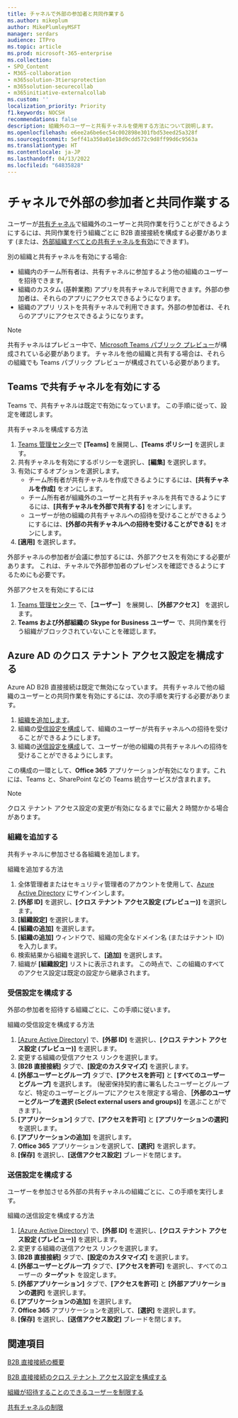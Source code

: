 ```yaml
---
title: チャネルで外部の参加者と共同作業する
ms.author: mikeplum
author: MikePlumleyMSFT
manager: serdars
audience: ITPro
ms.topic: article
ms.prod: microsoft-365-enterprise
ms.collection:
- SPO_Content
- M365-collaboration
- m365solution-3tiersprotection
- m365solution-securecollab
- m365initiative-externalcollab
ms.custom: ''
localization_priority: Priority
f1.keywords: NOCSH
recommendations: false
description: 組織外のユーザーと共有チャネルを使用する方法について説明します。
ms.openlocfilehash: e6ee2a6be6ec54c002898e301fbd53eed25a328f
ms.sourcegitcommit: 5eff41a350a01e18d9cdd572c9d8ff99d6c9563a
ms.translationtype: HT
ms.contentlocale: ja-JP
ms.lasthandoff: 04/13/2022
ms.locfileid: "64835828"
---
```

# <a name="collaborate-with-external-participants-in-a-channel"></a>チャネルで外部の参加者と共同作業する

ユーザーが[共有チャネル](/MicrosoftTeams/shared-channels)で組織外のユーザーと共同作業を行うことができるようにするには、共同作業を行う組織ごとに B2B 直接接続を構成する必要があります (または、[外部組織すべてとの共有チャネルを有効](/microsoft-365/solutions/allow-direct-connect-with-all-organizations)にできます)。

別の組織と共有チャネルを有効にする場合:

- 組織内のチーム所有者は、共有チャネルに参加するよう他の組織のユーザーを招待できます。
- 組織のカスタム (基幹業務) アプリを共有チャネルで利用できます。外部の参加者は、それらのアプリにアクセスできるようになります。
- 組織のアプリ リストを共有チャネルで利用できます。外部の参加者は、それらのアプリにアクセスできるようになります。

> [!NOTE]
> 共有チャネルはプレビュー中で、[Microsoft Teams パブリック プレビュー](/MicrosoftTeams/public-preview-doc-updates)が構成されている必要があります。 チャネルを他の組織と共有する場合は、それらの組織でも Teams パブリック プレビューが構成されている必要があります。

## <a name="enable-shared-channels-in-teams"></a>Teams で共有チャネルを有効にする

Teams で、共有チャネルは既定で有効になっています。 この手順に従って、設定を確認します。

共有チャネルを構成する方法
1. [Teams 管理センター](https://admin.teams.microsoft.com/)で **[Teams]** を展開し、**[Teams ポリシー]** を選択します。
1. 共有チャネルを有効にするポリシーを選択し、**[編集]** を選択します。
1. 有効にするオプションを選択します。
    - チーム所有者が共有チャネルを作成できるようにするには、**[共有チャネルを作成]** をオンにします。
    - チーム所有者が組織外のユーザーと共有チャネルを共有できるようにするには、**[共有チャネルを外部で共有する]** をオンにします。
    - ユーザーが他の組織の共有チャネルへの招待を受けることができるようにするには、**[外部の共有チャネルへの招待を受けることができる]** をオンにします。
1. **[適用]** を選択します。

外部チャネルの参加者が会議に参加するには、外部アクセスを有効にする必要があります。 これは、チャネルで外部参加者のプレゼンスを確認できるようにするためにも必要です。

外部アクセスを有効にするには
1. [Teams 管理センター](https://admin.teams.microsoft.com/) で、**［ユーザー］** を展開し、**［外部アクセス］** を選択します。
1. **Teams および外部組織の Skype for Business ユーザー** で、共同作業を行う組織がブロックされていないことを確認します。

## <a name="configure-cross-tenant-access-settings-in-azure-ad"></a>Azure AD のクロス テナント アクセス設定を構成する

Azure AD B2B 直接接続は既定で無効になっています。 共有チャネルで他の組織のユーザーとの共同作業を有効にするには、次の手順を実行する必要があります。

1. [組織を追加します](#add-an-organization)。
1. 組織の[受信設定を構成](#configure-inbound-settings)して、組織のユーザーが共有チャネルへの招待を受けることができるようにします。
1. 組織の[送信設定を構成](#configure-outbound-settings)して、ユーザーが他の組織の共有チャネルへの招待を受けることができるようにします。

この構成の一環として、**Office 365** アプリケーションが有効になります。これには、Teams と、SharePoint などの Teams 統合サービスが含まれます。

> [!NOTE]
> クロス テナント アクセス設定の変更が有効になるまでに最大 2 時間かかる場合があります。

### <a name="add-an-organization"></a>組織を追加する

共有チャネルに参加させる各組織を追加します。

組織を追加する方法
1. 全体管理者またはセキュリティ管理者のアカウントを使用して、[Azure Active Directory](https://aad.portal.azure.com) にサインインします。
1. **[外部 ID]** を選択し、**[クロス テナント アクセス設定 (プレビュー)]** を選択します。
1. **[組織設定]** を選択します。
1. **[組織の追加]** を選択します。
1. **[組織の追加]** ウィンドウで、組織の完全なドメイン名 (またはテナント ID) を入力します。
1. 検索結果から組織を選択して、**[追加]** を選択します。
1. 組織が **[組織設定]** リストに表示されます。 この時点で、この組織のすべてのアクセス設定は既定の設定から継承されます。

### <a name="configure-inbound-settings"></a>受信設定を構成する

外部の参加者を招待する組織ごとに、この手順に従います。

組織の受信設定を構成する方法
1. [[Azure Active Directory]](https://aad.portal.azure.com) で、**[外部 ID]** を選択し、**[クロス テナント アクセス設定 (プレビュー)]** を選択します。
1. 変更する組織の受信アクセス リンクを選択します。
1. **[B2B 直接接続]** タブで、**[設定のカスタマイズ]** を選択します。
1. **[外部ユーザーとグループ]** タブで、**[アクセスを許可]** と **[すべてのユーザーとグループ]** を選択します。 (秘密保持契約書に署名したユーザーとグループなど、特定のユーザーとグループにアクセスを限定する場合、**［外部のユーザーとグループを選択 (Select external users and groups)]** を選ぶことができます)。
1. **[アプリケーション]** タブで、**[アクセスを許可]** と **[アプリケーションの選択]** を選択します。
1. **[アプリケーションの追加]** を選択します。
1. **Office 365** アプリケーションを選択して、**[選択]** を選択します。
1. **[保存]** を選択し、**[送信アクセス設定]** ブレードを閉じます。

### <a name="configure-outbound-settings"></a>送信設定を構成する

ユーザーを参加させる外部の共有チャネルの組織ごとに、この手順を実行します。

組織の送信設定を構成する方法
1. [[Azure Active Directory]](https://aad.portal.azure.com) で、**[外部 ID]** を選択し、**[クロス テナント アクセス設定 (プレビュー)]** を選択します。
1. 変更する組織の送信アクセス リンクを選択します。
1. **[B2B 直接接続]** タブで、**[設定のカスタマイズ]** を選択します。
1. **[外部ユーザーとグループ]** タブで、**[アクセスを許可]** を選択し、すべてのユーザーの **ターゲット** を設定します。
1. **[外部アプリケーション]** タブで、**[アクセスを許可]** と **[外部アプリケーションの選択]** を選択します。
1. **[アプリケーションの追加]** を選択します。
1. **Office 365** アプリケーションを選択して、**[選択]** を選択します。
1. **[保存]** を選択し、**[送信アクセス設定]** ブレードを閉じます。

## <a name="see-also"></a>関連項目

[B2B 直接接続の概要](/azure/active-directory/external-identities/b2b-direct-connect-overview)

[B2B 直接接続のクロス テナント アクセス設定を構成する](/azure/active-directory/external-identities/cross-tenant-access-settings-b2b-direct-connect)

[組織が招待することのできるユーザーを制限する](limit-invitations-from-specific-organization.md)

[共有チャネルの制限](/MicrosoftTeams/shared-channels#shared-channel-limits)
